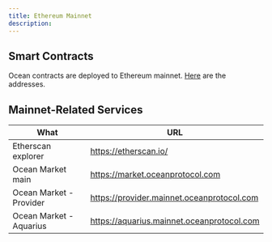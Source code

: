 ```yaml
---
title: Ethereum Mainnet
description: 
---
```


## Smart Contracts

Ocean contracts are deployed to Ethereum mainnet. [Here](https://github.com/oceanprotocol/contracts/blob/master/docs/deployments/mainnet.md) are the addresses.

## Mainnet-Related Services

| What                    | URL                                        |
| ----------------------- | ------------------------------------------ |
| Etherscan explorer      | https://etherscan.io/                      |
| Ocean Market main       | https://market.oceanprotocol.com           |
| Ocean Market - Provider | https://provider.mainnet.oceanprotocol.com |
| Ocean Market - Aquarius | https://aquarius.mainnet.oceanprotocol.com |
